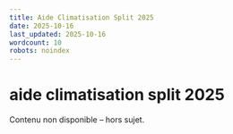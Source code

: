 ```yaml
---
title: Aide Climatisation Split 2025
date: 2025-10-16
last_updated: 2025-10-16
wordcount: 10
robots: noindex
---
```


# aide climatisation split 2025

Contenu non disponible – hors sujet.